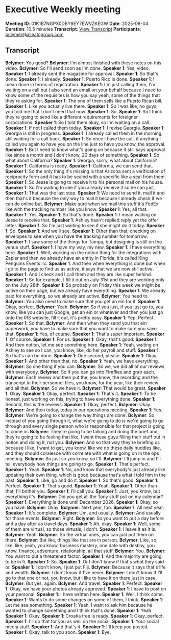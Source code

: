 # Executive Weekly meeting
**Meeting ID**: 01K1B7NGPX0DBY8EY7EWVZKEGW
**Date**: 2025-08-04
**Duration**: 10.5 minutes
**Transcript**: [View Transcript](https://app.fireflies.ai/view/01K1B7NGPX0DBY8EY7EWVZKEGW)
**Participants**: bclymer@alleatogroup.com

## Transcript
**Bclymer**: You good?
**Bclymer**: I'm almost finished with these notes on this video.
**Bclymer**: So I'll send soon as I'm done.
**Speaker 1**: Yes, video.
**Speaker 1**: I already sent the magazine for approval.
**Speaker 1**: So that's done.
**Speaker 1**: I already.
**Speaker 1**: Puerto Rico is done.
**Speaker 1**: I mean done in terms of registration.
**Speaker 1**: I'm just calling them, I'm waiting on a call but I also send an email on your behalf because I need to know some of the requisites is how you say yeah, some of the things that they're asking for.
**Speaker 1**: The one of them sells like a Puerto Rican bill.
**Speaker 1**: Like you actually live there.
**Speaker 1**: So I was like, no guys, you told me that I don't need that now.
**Speaker 1**: So.
**Speaker 1**: So I think they're going to send like a different requirements for foreigner corporations.
**Speaker 1**: So I told them okay, so I'm waiting on a call.
**Speaker 1**: If not I called them today.
**Speaker 1**: I revise Georgia.
**Speaker 1**: Georgia is still in progress.
**Speaker 1**: I already called them in the morning, still waiting for a call back.
**Speaker 1**: So once I have the call, if anything I called you again to have you on the line just to have you know, the approval.
**Speaker 1**: But I need to know what's going on because it still says approval like since a month and I don't know, 20 days of something.
**Speaker 1**: So what about California?
**Speaker 1**: Georgia, sorry, what about California?
**Speaker 1**: California is ready.
**Speaker 1**: California, we can send that.
**Speaker 1**: So the only thing it's missing is that Arizona sent a verification of reciprocity form and it has to be sealed with a specific like a seal from them.
**Speaker 1**: So Jesse is going to receive it to his personal mail on his house.
**Speaker 1**: So I'm waiting to see if you already receive it so he can just.
**Speaker 1**: That was the last step.
**Speaker 1**: We need to send it, mail it and then that's it because the only way to mail it because I already check if we can do online but.
**Bclymer**: Make sure when we mail this stuff it's FedEx like with the tracking number like you know.
**Speaker 1**: Yes, all that.
**Speaker 1**: Yes.
**Speaker 1**: So that's done.
**Speaker 1**: I mean waiting on Jesse to receive that.
**Speaker 1**: Ashley hasn't replied reply yet the offer letter.
**Speaker 1**: So I'm just waiting to see if she might do it today.
**Speaker 1**: So.
**Speaker 1**: And we'll see.
**Speaker 1**: Other than that, checking on envelopes to see when you have the tracking number for tomorrow.
**Speaker 1**: I saw some of the things for Tampa, but designing is still on the venue stuff.
**Speaker 1**: I have my way, my new.
**Speaker 1**: I have everything here.
**Speaker 1**: Well, working on the notion thing for the integrations with Zapier and then we already have an entity in Florida, it's called King Penguins Events llc.
**Speaker 1**: And then when everything is done but when I go to the page to find us as active, it says that we are now still active.
**Speaker 1**: And I check and I call them and they are like super behind.
**Speaker 1**: So for example, I fill it out on July 31st and they are working only on the July 28th.
**Speaker 1**: So probably on Friday this week we might be active on their page, but we already have everything.
**Speaker 1**: We already paid for everything, so we already are active.
**Bclymer**: You need to.
**Bclymer**: You also need to make sure that you get an ein for it.
**Speaker 1**: Okay, perfect.
**Bclymer**: Yeah.
**Bclymer**: So if you just, if you just go to, you know, like you can just Google, get an ein or whatever and then you just go onto the IRS website, fill it out, it's pretty easy.
**Speaker 1**: Yep, Perfect.
**Speaker 1**: So that.
**Bclymer**: And then when they send you that ein paperwork, you have to make sure that you want to make sure you save that.
**Speaker 1**: Yes, of course.
**Speaker 1**: That's super important.
**Speaker 1**: Of course.
**Speaker 1**: For us.
**Speaker 1**: Okay, that's good.
**Speaker 1**: And then notion, let me see something here.
**Speaker 1**: Yeah, waiting on Ashley to see so I can, you know, like, do her payroll and stuff.
**Speaker 1**: So that's can be done.
**Speaker 1**: One second, please.
**Speaker 1**: Okay.
**Speaker 1**: And other than that, no.
**Speaker 1**: Yeah, we have everything.
**Bclymer**: So one thing if you can.
**Bclymer**: So we, we did all of our reviews with everybody.
**Bclymer**: So if you can go into Fireflies and grab each.
**Bclymer**: Each review and then put the, you know, the recording and the transcript in their personnel files, you know, for the year, like their review and all that.
**Bclymer**: So we have it.
**Bclymer**: That would be great.
**Speaker 1**: Okay.
**Speaker 1**: Okay, perfect.
**Speaker 1**: That's it.
**Speaker 1**: To be honest, just working on this, trying to have everything done.
**Speaker 1**: Second, this is the reviews.
**Speaker 1**: Okay, perfect.
**Bclymer**: Okay.
**Bclymer**: And then today, today in our operations meeting.
**Speaker 1**: Yes.
**Bclymer**: We're going to change the way things are done.
**Bclymer**: So instead of you going through it, what we're going to do is we're going to go through and every single person who is responsible for that project is going to come in.
**Bclymer**: They're going to be talking and doing the brief and they're going to be feeling that like, I want these guys filling their stuff out in notion and doing it, not you.
**Bclymer**: And so that way they're briefing us because I like, I want to get, you know, like we do these daily huddles like, and they should coralesce with correlate with what is going on in the ops meeting.
**Bclymer**: So just so you know, so I'll.
**Bclymer**: I'll jump in and I'll tell everybody how things are going to go.
**Speaker 1**: That's perfect.
**Speaker 1**: Yeah.
**Speaker 1**: No, and know that everybody's just already like updating their own thing, which is good because that's what I told him in the past.
**Speaker 1**: Like, go and do it.
**Speaker 1**: So that's good.
**Speaker 1**: Perfect.
**Speaker 1**: That's good.
**Speaker 1**: Yeah.
**Speaker 1**: Other than that, I'll bother you.
**Speaker 1**: I'll call you.
**Speaker 1**: Just, you know, but everything it's.
**Bclymer**: Did you get all the Tony stuff put on my calendar?
**Speaker 1**: Everything is done until December 2026.
**Speaker 1**: Okay, so you have.
**Bclymer**: Okay.
**Bclymer**: Next year, too.
**Speaker 1**: All next year.
**Speaker 1**: It's complete.
**Bclymer**: Um, and usually.
**Bclymer**: And usually for those events.
**Bclymer**: Right.
**Bclymer**: So you want to put a day before and a day after as travel days.
**Speaker 1**: Ah, okay.
**Speaker 1**: Well, some of them are virtual, so those virtuals, I don't.
**Speaker 1**: I leave it as it is.
**Bclymer**: Yeah.
**Bclymer**: So the virtual ones, you can just put them on there.
**Bclymer**: But like, things like that are in person.
**Bclymer**: Like, so, like, like, yeah, you know, business mastery, one date with destiny, you know, finance, adventure, relationship, all that stuff.
**Bclymer**: You.
**Bclymer**: You want to put a threatened factor.
**Speaker 1**: And the majority are going to be in fi.
**Speaker 1**: So.
**Speaker 1**: Or I don't know if that's what they said or.
**Speaker 1**: I don't know, I just put Fiji.
**Bclymer**: Because it says that's life and wealth.
**Bclymer**: I don't know if I've never.
**Bclymer**: I don't know if I'll go to that one or not, you know, but I like to have it on there just in case.
**Bclymer**: But yes, again.
**Bclymer**: And travel.
**Speaker 1**: Perfect.
**Speaker 1**: Okay, we have your photos already approved.
**Speaker 1**: I have to post on your personal.
**Speaker 1**: I have written here.
**Speaker 1**: Well, I think some.
**Speaker 1**: Wants to do some changes on some of them, I think.
**Speaker 1**: Let me see something.
**Speaker 1**: Yeah, I want to ask him because he wanted to change something and I think that's done.
**Speaker 1**: Yeah.
**Speaker 1**: Okay.
**Speaker 1**: Croatia tree is ready.
**Speaker 1**: Okay, perfect.
**Speaker 1**: I'll do that for you as well on the social.
**Speaker 1**: Your social media stuff.
**Speaker 1**: And that's it.
**Speaker 1**: I'll keep you posted.
**Speaker 1**: Okay, talk to you soon.
**Speaker 1**: Bye.
